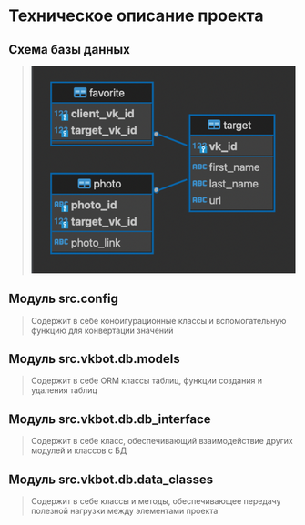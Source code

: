 # Техническое описание проекта

## Схема базы данных
>![alt-текст](db_schema_v5.png)

## Модуль src.config
>Содержит в себе конфигурационные классы и вспомогательную функцию для конвертации значений

## Модуль src.vkbot.db.models
>Содержит в себе ORM классы таблиц, функции создания и удаления таблиц

## Модуль src.vkbot.db.db_interface
>Содержит в себе класс, обеспечивающий взаимодействие других модулей и классов с БД

## Модуль src.vkbot.db.data_classes
>Содержит в себе классы и методы, обеспечивающее передачу полезной нагрузки между элементами проекта